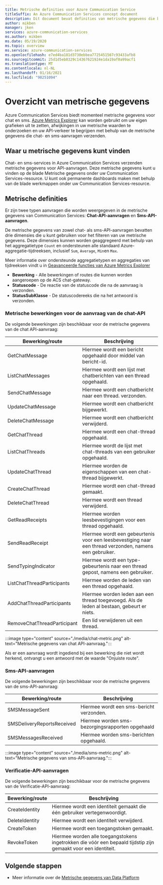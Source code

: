 ```yaml
---
title: Metrische definities voor Azure Communication Service
titleSuffix: An Azure Communication Services concept document
description: Dit document bevat definities van metrische gegevens die beschikbaar zijn in de Azure Portal.
author: mikben
manager: jken
services: azure-communication-services
ms.author: mikben
ms.date: 05/19/2020
ms.topic: overview
ms.service: azure-communication-services
ms.openlocfilehash: e7ed4ba181d3730ebbea7725451567c93433afb8
ms.sourcegitcommit: 25d1d5eb0329c14367621924e1da19af0a99acf1
ms.translationtype: MT
ms.contentlocale: nl-NL
ms.lasthandoff: 01/16/2021
ms.locfileid: "98251094"
---
```

# <a name="metrics-overview"></a>Overzicht van metrische gegevens

Azure Communication Services biedt momenteel metrische gegevens voor chat en sms. [Azure Metrics Explorer](../../azure-monitor/platform/metrics-getting-started.md) kan worden gebruikt om uw eigen grafieken uit te zetten, afwijkingen in uw metrische waarden te onderzoeken en uw API-verkeer te begrijpen met behulp van de metrische gegevens die chat- en sms-aanvragen verzenden.

## <a name="where-to-find-metrics"></a>Waar u metrische gegevens kunt vinden

Chat- en sms-services in Azure Communication Services verzenden metrische gegevens voor API-aanvragen. Deze metrische gegevens kunt u vinden op de blade Metrische gegevens onder uw Communication Services-resource. U kunt ook permanente dashboards maken met behulp van de blade werkmappen onder uw Communication Services-resource.

## <a name="metric-definitions"></a>Metrische definities

Er zijn twee typen aanvragen die worden weergegeven in de metrische gegevens van Communication Services: **Chat-API-aanvragen** en **Sms-API-aanvragen**.

De metrische gegevens van zowel chat- als sms-API-aanvragen bevatten drie dimensies die u kunt gebruiken voor het filteren van uw metrische gegevens. Deze dimensies kunnen worden geaggregeerd met behulp van het aggregatietype `Count` en ondersteunen alle standaard Azure-aggregatie-tijdreeksen, inclusief `Sum`, `Average`, `Min`en `Max`.

Meer informatie over ondersteunde aggregatietypen en aggregaties van tijdreeksen vindt u in [Geavanceerde functies van Azure Metrics Explorer](../../azure-monitor/platform/metrics-charts.md#aggregation)

- **Bewerking** - Alle bewerkingen of routes die kunnen worden aangeroepen op de ACS chat-gateway.
- **Statuscode** - De reactie van de statuscode die na de aanvraag is verzonden.
- **StatusSubKlasse** - De statuscodereeks die na het antwoord is verzonden. 


### <a name="chat-api-request-metric-operations"></a>Metrische bewerkingen voor de aanvraag van de chat-API

De volgende bewerkingen zijn beschikbaar voor de metrische gegevens van de chat API-aanvraag:

| Bewerking/route    | Beschrijving                                                                                    |
| -------------------- | ---------------------------------------------------------------------------------------------- |
| GetChatMessage       | Hiermee wordt een bericht opgehaald door middel van bericht-id. |
| ListChatMessages     | Hiermee wordt een lijst met chatberichten van een thread opgehaald. |
| SendChatMessage      | Hiermee wordt een chatbericht naar een thread. verzonden. |
| UpdateChatMessage    | Hiermee wordt een chatbericht bijgewerkt. |
| DeleteChatMessage    | Hiermee wordt een chatbericht verwijderd. |
| GetChatThread        | Hiermee wordt een chat-thread opgehaald. |
| ListChatThreads      | Hiermee wordt de lijst met chat-threads van een gebruiker opgehaald. |
| UpdateChatThread     | Hiermee worden de eigenschappen van een chat-thread bijgewerkt. |
| CreateChatThread     | Hiermee wordt een chat-thread gemaakt. |
| DeleteChatThread     | Hiermee wordt een thread verwijderd. |
| GetReadReceipts      | Hiermee worden leesbevestigingen voor een thread opgehaald. |
| SendReadReceipt      | Hiermee wordt een gebeurtenis voor een leesbevestiging naar een thread verzonden, namens een gebruiker. |
| SendTypingIndicator           | Hiermee wordt een type-gebeurtenis naar een thread gepost, namens een gebruiker. |
| ListChatThreadParticipants    | Hiermee worden de leden van een thread opgehaald. |
| AddChatThreadParticipants     | Hiermee worden leden aan een thread toegevoegd. Als de leden al bestaan, gebeurt er niets. |
| RemoveChatThreadParticipant   | Een lid verwijderen uit een thread. |

:::image type="content" source="./media/chat-metric.png" alt-text="Metrische gegevens van chat API-aanvraag.":::

Als er een aanvraag wordt ingediend bij een bewerking die niet wordt herkend, ontvangt u een antwoord met de waarde "Onjuiste route".

### <a name="sms-api-requests"></a>Sms-API-aanvragen

De volgende bewerkingen zijn beschikbaar voor de metrische gegevens van de sms-API-aanvraag:

| Bewerking/route    | Beschrijving                                                                                    |
| -------------------- | ---------------------------------------------------------------------------------------------- |
| SMSMessageSent       | Hiermee wordt een sms-bericht verzonden. |
| SMSDeliveryReportsReceived     | Hiermee worden sms-bezorgingsrapporten opgehaald |
| SMSMessagesReceived      | Hiermee worden sms-berichten opgehaald. |


:::image type="content" source="./media/sms-metric.png" alt-text="Metrische gegevens van sms-API-aanvraag.":::

### <a name="authentication-api-requests"></a>Verificatie-API-aanvragen

De volgende bewerkingen zijn beschikbaar voor de metrische gegevens van de Verificatie-API-aanvraag:

| Bewerking/route    | Beschrijving                                                                                    |
| -------------------- | ---------------------------------------------------------------------------------------------- |
| CreateIdentity       | Hiermee wordt een identiteit gemaakt die één gebruiker vertegenwoordigt. |
| DeleteIdentity       | Hiermee wordt een identiteit verwijderd. |
| CreateToken          | Hiermee wordt een toegangstoken gemaakt. |
| RevokeToken          | Hiermee worden alle toegangstokens ingetrokken die vóór een bepaald tijdstip zijn gemaakt voor een identiteit. |

## <a name="next-steps"></a>Volgende stappen

- Meer informatie over de [Metrische gegevens van Data Platform](../../azure-monitor/platform/data-platform-metrics.md)
